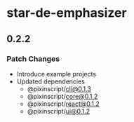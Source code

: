 # star-de-emphasizer

## 0.2.2

### Patch Changes

- Introduce example projects
- Updated dependencies
  - @pixinscript/cli@0.1.3
  - @pixinscript/core@0.1.2
  - @pixinscript/react@0.1.2
  - @pixinscript/ui@0.1.2
